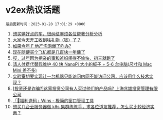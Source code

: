 # v2ex热议话题

`最后更新时间：2023-01-28 17:01:29 +0800`

1. [想买辆好点的车，很纠结麻烦各位帮我分析分析](https://www.v2ex.com/t/911001)
1. [大家今天开工收到啥礼物（钱）了？](https://www.v2ex.com/t/910951)
1. [如果今年 F 地产泡泡爆了咋办?](https://www.v2ex.com/t/911022)
1. [现在随便买个飞机都是几百块一年佛了](https://www.v2ex.com/t/910931)
1. [哎，过年因为相亲的事和爸妈闹得不愉快，初三就跑了](https://www.v2ex.com/t/910993)
1. [请人付费代替我维护 40 块 NanoPi 大小的板子 + 5-6 台电脑(尺寸和 Mac Mini 差不多)](https://www.v2ex.com/t/910966)
1. [实验室想要实现让一台机器只能访问内网不能访问公网，应该用什么技术实现？](https://www.v2ex.com/t/910930)
1. [[投资还是诈骗?]这家投资公司有人买过他们的产品吗? 上海兆雄投资管理有限公司](https://www.v2ex.com/t/910959)
1. [「🎉福利送码」Wins - 极简的窗口管理工具](https://www.v2ex.com/t/911060)
1. [想买几台云服务器做 k8s 集群练练手，求各位道友推荐，怎么买比较经济实惠？](https://www.v2ex.com/t/911017)

